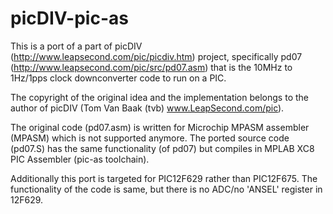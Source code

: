 
# picDIV-pic-as

This is a port of a part of picDIV (http://www.leapsecond.com/pic/picdiv.htm) project, specifically pd07 (http://www.leapsecond.com/pic/src/pd07.asm) that is the 10MHz to 1Hz/1pps clock downconverter code to run on a PIC.

The copyright of the original idea and the implementation belongs to the author of picDIV (Tom Van Baak (tvb)  www.LeapSecond.com/pic).

The original code (pd07.asm) is written for Microchip MPASM assembler (MPASM) which is not supported anymore. The ported source code (pd07.S) has the same functionality (of pd07) but compiles in MPLAB XC8 PIC Assembler (pic-as toolchain).

Additionally this port is targeted for PIC12F629 rather than PIC12F675. The functionality of the code is same, but there is no ADC/no 'ANSEL' register in 12F629.
